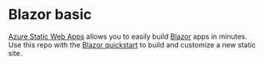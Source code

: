 # Blazor basic

[Azure Static Web Apps](https://docs.microsoft.com/azure/static-web-apps/overview) allows you to easily build [Blazor](https://blazor.net) apps in minutes. Use this repo with the [Blazor quickstart](https://docs.microsoft.com/azure/static-web-apps/getting-started?tabs=blazor) to build and customize a new static site.
